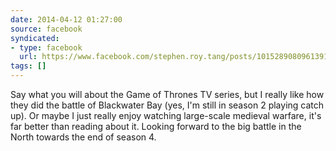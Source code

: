 ```yaml
---
date: 2014-04-12 01:27:00
source: facebook
syndicated:
- type: facebook
  url: https://www.facebook.com/stephen.roy.tang/posts/10152890809613912
tags: []
---
```


Say what you will about the Game of Thrones TV series, but I really like how they did the battle of Blackwater Bay (yes, I'm still in season 2 playing catch up). Or maybe I just really enjoy watching large-scale medieval warfare, it's far better than reading about it. Looking forward to the big battle in the North towards the end of season 4.
